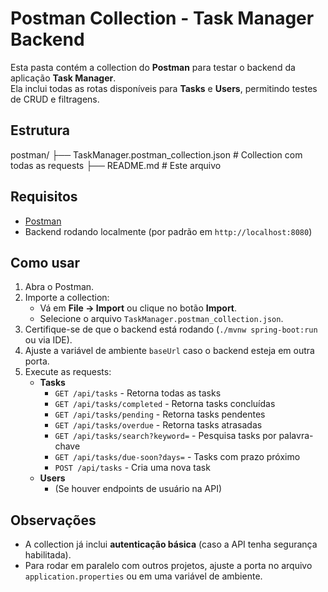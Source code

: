 # Postman Collection - Task Manager Backend

Esta pasta contém a collection do **Postman** para testar o backend da aplicação **Task Manager**.  
Ela inclui todas as rotas disponíveis para **Tasks** e **Users**, permitindo testes de CRUD e filtragens.

## Estrutura

postman/
├── TaskManager.postman_collection.json # Collection com todas as requests
├── README.md # Este arquivo


## Requisitos

- [Postman](https://www.postman.com/downloads/)
- Backend rodando localmente (por padrão em `http://localhost:8080`)

## Como usar

1. Abra o Postman.
2. Importe a collection:
    - Vá em **File → Import** ou clique no botão **Import**.
    - Selecione o arquivo `TaskManager.postman_collection.json`.
3. Certifique-se de que o backend está rodando (`./mvnw spring-boot:run` ou via IDE).
4. Ajuste a variável de ambiente `baseUrl` caso o backend esteja em outra porta.
5. Execute as requests:
    - **Tasks**
        - `GET /api/tasks` - Retorna todas as tasks
        - `GET /api/tasks/completed` - Retorna tasks concluídas
        - `GET /api/tasks/pending` - Retorna tasks pendentes
        - `GET /api/tasks/overdue` - Retorna tasks atrasadas
        - `GET /api/tasks/search?keyword=` - Pesquisa tasks por palavra-chave
        - `GET /api/tasks/due-soon?days=` - Tasks com prazo próximo
        - `POST /api/tasks` - Cria uma nova task
    - **Users**
        - (Se houver endpoints de usuário na API)

## Observações

- A collection já inclui **autenticação básica** (caso a API tenha segurança habilitada).
- Para rodar em paralelo com outros projetos, ajuste a porta no arquivo `application.properties` ou em uma variável de ambiente.  

